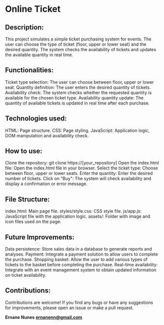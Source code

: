# Online Ticket

## Description: 
<p>This project simulates a simple ticket purchasing system for events.
The user can choose the type of ticket (floor, upper or lower seat) and the desired quantity. 
The system checks the availability of tickets and updates the available quantity in real time.</p>

## Functionalities:
Ticket type selection: The user can choose between floor, upper or lower seat.
Quantity definition: The user enters the desired quantity of tickets.
Availability check: The system checks whether the requested quantity is available for the chosen ticket type.
Availability quantity update: The quantity of available tickets is updated in real time after each purchase.

## Technologies used:
HTML: Page structure.
CSS: Page styling.
JavaScript: Application logic, DOM manipulation and availability check.

## How to use:
Clone the repository: git clone https://[your_repository]
Open the index.html file: Open the index.html file in your browser.
Select the ticket type: Choose between floor, upper or lower seats.
Enter the quantity: Enter the desired number of tickets.
Click on "Buy": The system will check availability and display a confirmation or error message.

## File Structure:
index.html: Main page file.
styles/style.css: CSS style file.
js/app.js: JavaScript file with the application logic.
assets/: Folder with image and icon files used on the page.

## Future Improvements:
Data persistence: Store sales data in a database to generate reports and analyses.
Payment: Integrate a payment solution to allow users to complete the purchase.
Shopping basket: Allow the user to add various types of tickets to the basket before completing the purchase.
Real-time availability: Integrate with an event management system to obtain updated information on ticket availability.

## Contributions:
Contributions are welcome! If you find any bugs or have any suggestions for improvements, please open an issue or make a pull request.

**Ernane Nunes**
**ernanenn@gmail.com**
